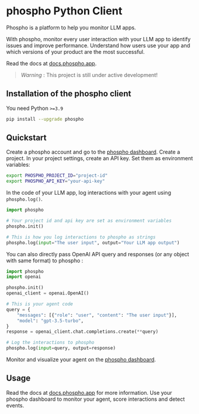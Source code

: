 # phospho Python Client

Phospho is a platform to help you monitor LLM apps.

With phospho, monitor every user interaction with your LLM app to identify issues and improve performance. Understand how users use your app and which versions of your product are the most successful.

Read the docs at [docs.phospho.app](https://docs.phospho.app/).

> *Warning* : This project is still under active development!

## Installation of the phospho client

You need Python `>=3.9`

```bash
pip install --upgrade phospho
```

## Quickstart

Create a phospho account and go to the [phospho dashboard](https://platform.phospho.app/). Create a project. In your project settings, create an API key. Set them as environment variables:

```bash
export PHOSPHO_PROJECT_ID="project-id"
export PHOSPHO_API_KEY="your-api-key"
```

In the code of your LLM app, log interactions with your agent using `phospho.log()`. 

```python
import phospho

# Your project id and api key are set as environment variables
phospho.init()

# This is how you log interactions to phospho as strings
phospho.log(input="The user input", output="Your LLM app output")

```

You can also directly pass OpenAI API query and responses (or any object with same format) to phospho : 

```python
import phospho
import openai

phospho.init()
openai_client = openai.OpenAI()

# This is your agent code
query = {
    "messages": [{"role": "user", "content": "The user input"}], 
    "model": "gpt-3.5-turbo", 
}
response = openai_client.chat.completions.create(**query)

# Log the interactions to phospho
phospho.log(input=query, output=response)
```

Monitor and visualize your agent on the [phospho dashboard](https://platform.phospho.app/). 

## Usage

Read the docs at [docs.phospho.app](https://docs.phospho.app/) for more information. 
Use your phospho dashboard to monitor your agent, score interactions and detect events.
